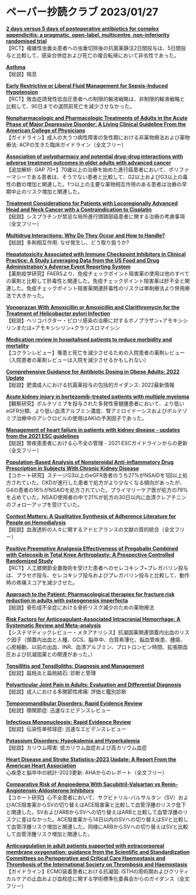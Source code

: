 # ペーパー抄読クラブ 2023/01/27

[**2 days versus 5 days of postoperative antibiotics for complex appendicitis: a pragmatic, open-label, multicentre, non-inferiority randomised trial**](https://pubmed.ncbi.nlm.nih.gov/36669519/)  
【RCT】複雑性虫垂炎患者への虫垂切除後の抗菌薬静注2日間投与は、5日間投与と比較して、感染合併症および死亡の複合転帰において非劣性であった。

[**Asthma**](https://pubmed.ncbi.nlm.nih.gov/36682372/)  
【総説】喘息

[**Early Restrictive or Liberal Fluid Management for Sepsis-Induced Hypotension**](https://pubmed.ncbi.nlm.nih.gov/36688507/)  
【RCT】敗血症誘発性低血圧患者への制限的輸液戦略は、非制限的輸液戦略と比較して、90日までの退院前死亡を減少させなかった。

[**Nonpharmacologic and Pharmacologic Treatments of Adults in the Acute Phase of Major Depressive Disorder: A Living Clinical Guideline From the American College of Physicians**](https://pubmed.ncbi.nlm.nih.gov/36689752/)  
【ガイドライン】成人の大うつ病性障害の急性期における非薬物療法および薬物療法: ACPの生きた臨床ガイドライン（全文フリー）

[**Association of polypharmacy and potential drug-drug interactions with adverse treatment outcomes in older adults with advanced cancer**](https://pubmed.ncbi.nlm.nih.gov/36692475/)  
【追加解析: GAP 70+】70歳以上の治療を始めた進行癌患者において、ポリファーマシーである患者は、そうでない患者と比較して、G2以上およびG3以上の毒性の数の増加と関連した。1つ以上の主要な薬物相互作用のある患者は治療の早期中止のリスク増加と関連した。

[**Treatment Considerations for Patients with Locoregionally Advanced Head and Neck Cancer with a Contraindication to Cisplatin**](https://pubmed.ncbi.nlm.nih.gov/36696081/)  
【総説】シスプラチンが禁忌な局所進行頭頸部癌患者に関する治療の考慮事項（全文フリー）

[**Multidrug Interactions: Why Do They Occur and How to Handle?**](https://pubmed.ncbi.nlm.nih.gov/36682993/)  
【総説】多剤相互作用: なぜ発生し、どう取り扱うか?

[**Hepatotoxicity Associated with Immune Checkpoint Inhibitors in Clinical Practice: A Study Leveraging Data from the US Food and Drug Administration's Adverse Event Reporting System**](https://pubmed.ncbi.nlm.nih.gov/36682994/)  
【薬剤疫学研究】FAERSより、免疫チェックポイント阻害薬の使用は他のすべての薬剤と比較して肝毒性と関連した。免疫チェックポイント阻害薬は肝不全と関連した。免疫チェックポイント阻害薬関連肝毒性のリスクは単剤療法より併用療法で大きかった。

[**Vonoprazan With Amoxicillin or Amoxicillin and Clarithromycin for the Treatment of Helicobacter pylori Infection**](https://pubmed.ncbi.nlm.nih.gov/36688309/)  
【総説】ヘリコバクター・ピロリ感染の治療に対するボノプラザン+アモキシシリンまたは+アモキシシリン+クラリスロマイシン

[**Medication review in hospitalised patients to reduce morbidity and mortality**](https://pubmed.ncbi.nlm.nih.gov/36688482/)  
【コクランレビュー】罹患と死亡を減少させるための入院患者の薬剤レビュー（入院患者の薬剤レビューは入院を減少させるかもしれない）

[**Comprehensive Guidance for Antibiotic Dosing in Obese Adults: 2022 Update**](https://pubmed.ncbi.nlm.nih.gov/36703246/)  
【総説】肥満成人における抗菌薬投与の包括的ガイダンス: 2022最新情報

[**Acute kidney injury in bortezomib-treated patients with multiple myeloma**](https://pubmed.ncbi.nlm.nih.gov/36662030/)  
【観察研究】ボルテゾミブを投与された多発性骨髄腫患者において、より低いeGFR分類、より低い血清アルブミン濃度、腎アミロイドーシスおよびボルテゾミブ治療中のアシクロビルの使用はAKIの予測因子であった。

[**Management of heart failure in patients with kidney disease - updates from the 2021 ESC guidelines**](https://pubmed.ncbi.nlm.nih.gov/36690349/)  
【総説】腎疾患患者における心不全の管理 - 2021 ESCガイドラインからの更新（全文フリー）

[**Population-Based Analysis of Nonsteroidal Anti-inflammatory Drug Prescription in Subjects With Chronic Kidney Disease**](https://pubmed.ncbi.nlm.nih.gov/36700054/)  
【コホート研究】ステージG3以上のeGFR患者のうち27%がNSAIDを1回以上処方されていた。CKDが進行した患者で処方がより少なくなる傾向があったが、G4の患者の16%がNSAIDを処方されていた。プライマリーケア医が処方の79%を占めていた。NSAID使用者の中で21%が処方の30日以内に血清クレアチニンのフォローアップを受けていた。

[**Context Matters: A Qualitative Synthesis of Adherence Literature for People on Hemodialysis**](https://pubmed.ncbi.nlm.nih.gov/36700903/)  
【総説】血液透析の人々に関するアドヒアランスの文献の質的統合（全文フリー）

[**Positive Preemptive Analgesia Effectiveness of Pregabalin Combined with Celecoxib in Total Knee Arthroplasty: A Prospective Controlled Randomized Study**](https://pubmed.ncbi.nlm.nih.gov/36686371/)  
【RCT】人工膝関節全置換術を受けた患者へのセレコキシブ+プレガバリン投与は、プラセボ投与、セレコキシブ投与およびプレガバリン投与と比較して、動作時の疼痛スコアを減少させた。

[**Approach to the Patient: Pharmacological therapies for fracture risk reduction in adults with osteogenesis imperfecta**](https://pubmed.ncbi.nlm.nih.gov/36658750/)  
【総説】骨形成不全症における骨折リスク減少のための薬物療法

[**Risk Factors for Anticoagulant-Associated Intracranial Hemorrhage: A Systematic Review and Meta-analysis**](https://pubmed.ncbi.nlm.nih.gov/36670269/)  
【システマティックレビュー・メタアナリシス】抗凝固薬関連頭蓋内出血のリスク因子（頭蓋内出血と人種、GCS、脳卒中、白質希薄化、脳血管疾患、腫瘍、心房細動、以前の出血、INR、血清アルブミン、プロトロンビン時間、拡張期血圧および抗凝固薬との関連があった。）

[**Tonsillitis and Tonsilloliths: Diagnosis and Management**](https://pubmed.ncbi.nlm.nih.gov/36689967/)  
【総説】扁桃炎と扁桃結石: 診断と管理

[**Polyarticular Joint Pain in Adults: Evaluation and Differential Diagnosis**](https://pubmed.ncbi.nlm.nih.gov/36689970/)  
【総説】成人における多関節性疼痛: 評価と鑑別診断

[**Temporomandibular Disorders: Rapid Evidence Review**](https://pubmed.ncbi.nlm.nih.gov/36689971/)  
【総説】顎関節症: 迅速なエビデンスレビュー

[**Infectious Mononucleosis: Rapid Evidence Review**](https://pubmed.ncbi.nlm.nih.gov/36689975/)  
【総説】伝染性単核球症: 迅速なエビデンスレビュー

[**Potassium Disorders: Hypokalemia and Hyperkalemia**](https://pubmed.ncbi.nlm.nih.gov/36689973/)  
【総説】カリウム障害: 低カリウム血症および高カリウム血症

[**Heart Disease and Stroke Statistics-2023 Update: A Report From the American Heart Association**](https://pubmed.ncbi.nlm.nih.gov/36695182/)  
心疾患と脳卒中の統計-2023更新: AHAからのレポート（全文フリー）

[**Comparative Risk of Angioedema With Sacubitril-Valsartan vs Renin-Angiotensin-Aldosterone Inhibitors**](https://pubmed.ncbi.nlm.nih.gov/36697132/)  
【コホート研究】心不全患者において、サクビトリル-バルサルタン（SV）およびACE阻害薬からSVの切り替えはACE阻害薬と比較して血管浮腫のリスク低下と関連した。SVおよびARBからSVへの切り替えはARBと比較して血管浮腫のリスクに差はなかった。ACE阻害薬から14日以内のSVへの切り替えはSVと比較して血管浮腫リスク増加と関連した。同様にARBからSVへの切り替えはSVと比較して血管浮腫リスク増加と関連した。

[**Anticoagulation in adult patients supported with extracorporeal membrane oxygenation: guidance from the Scientific and Standardization Committees on Perioperative and Critical Care Haemostasis and Thrombosis of the International Society on Thrombosis and Haemostasis**](https://pubmed.ncbi.nlm.nih.gov/36700496/)  
【ガイドライン】ECMO装着患者における抗凝固: ISTHの周術期およびクリティカルケアの止血および血栓症に関する学術標準化委員会からのガイダンス（全文フリー）